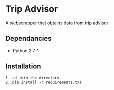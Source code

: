 # Trip Advisor
A webscrapper that obtains data from trip advisor

## Dependancies
* Python 2.7 ^

## Installation
```
1. cd into the directory
2. pip install -r requirements.txt

```